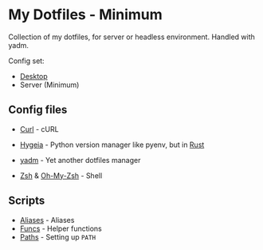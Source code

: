 # My Dotfiles - Minimum

Collection of my dotfiles, for server or headless environment. Handled with yadm.

Config set:

- [Desktop](https://github.com/George-Miao/Dotfile)
- Server (Minimum)

## Config files

- [Curl](https://curl.se) - cURL

- [Hygeia](https://github.com/hygieia/hygieia) - Python version manager like pyenv, but in [Rust](https://rust-lang.org)

- [yadm](https://yadm.io) - Yet another dotfiles manager
  
- [Zsh](https://www.zsh.org/) & [Oh-My-Zsh](https://ohmyz.sh/) - Shell

## Scripts

- [Aliases](./blob/master/.alias) - Aliases
- [Funcs](./blob/master/.alias) - Helper functions
- [Paths](./blob/master/.path) - Setting up `PATH`